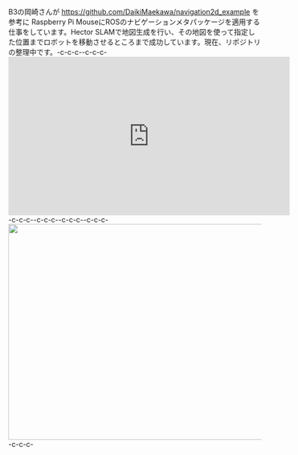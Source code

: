 B3の岡崎さんが <a href="https://github.com/DaikiMaekawa/navigation2d_example">https://github.com/DaikiMaekawa/navigation2d_example</a> を参考に Raspberry Pi MouseにROSのナビゲーションメタパッケージを適用する仕事をしています。Hector SLAMで地図生成を行い、その地図を使って指定した位置までロボットを移動させるところまで成功しています。現在、リポジトリの整理中です。-c-c-c--c-c-c-<iframe width="560" height="315" src="https://www.youtube.com/embed/FpcTqOiYzMc" frameborder="0" allowfullscreen></iframe>-c-c-c--c-c-c--c-c-c--c-c-c-<a href="https://lab.ueda.tech/wp-content/uploads/2017/06/hector08_eddited.png"><img src="https://lab.ueda.tech/wp-content/uploads/2017/06/hector08_eddited.png" alt="" width="762" height="429" class="alignright size-full wp-image-3000" /></a>-c-c-c-
